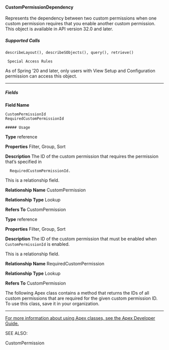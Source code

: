 #### CustomPermissionDependency

Represents the dependency between two custom permissions when one custom permission requires that you enable another custom
permission. This object is available in API version 32.0 and later.

##### Supported Calls
```
describeLayout(), describeSObjects(), query(), retrieve()

 Special Access Rules

```
As of Spring ’20 and later, only users with View Setup and Configuration permission can access this object.


-----

##### Fields

**Field Name**
```
CustomPermissionId
RequiredCustomPermissionId

##### Usage

```

**Type**
reference

**Properties**
Filter, Group, Sort

**Description**
The ID of the custom permission that requires the permission that’s specified in
```
  RequiredCustomPermissionId.

```
This is a relationship field.

**Relationship Name**
CustomPermission

**Relationship Type**
Lookup

**Refers To**
CustomPermission

**Type**
reference

**Properties**
Filter, Group, Sort

**Description**
The ID of the custom permission that must be enabled when
`CustomPermissionId` is enabled.

This is a relationship field.

**Relationship Name**
RequiredCustomPermission

**Relationship Type**
Lookup

**Refers To**
CustomPermission


The following Apex class contains a method that returns the IDs of all custom permissions that are required for the given custom
permission ID. To use this class, save it in your organization.


-----

[For more information about using Apex classes, see the Apex Developer Guide.](https://developer.salesforce.com/docs/atlas.en-us.254.0.apexcode.meta/apexcode/apex_dev_guide.htm)

SEE ALSO:

CustomPermission
